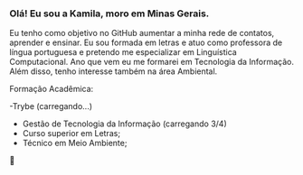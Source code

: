 ### Olá! Eu sou a Kamila, moro em Minas Gerais.

Eu tenho como objetivo no GitHub aumentar a minha rede de contatos, aprender e ensinar. 
Eu sou formada em letras e atuo como professora de língua portuguesa e pretendo me especializar em Linguística Computacional.
Ano que vem eu me formarei em Tecnologia da Informação. Além disso, tenho interesse também na área Ambiental.

Formação Acadêmica:

-Trybe (carregando...)
- Gestão de Tecnologia da Informação (carregando 3/4)
- Curso superior em Letras;
- Técnico em Meio Ambiente;

👋





